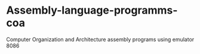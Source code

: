 # Assembly-language-programms-coa
Computer Organization and Architecture assembly programs using emulator 8086
